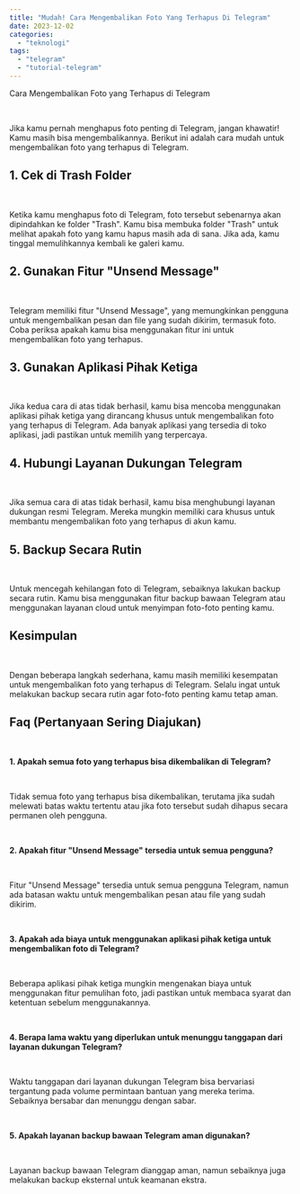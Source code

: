 ```yaml
---
title: "Mudah! Cara Mengembalikan Foto Yang Terhapus Di Telegram"
date: 2023-12-02
categories: 
  - "teknologi"
tags: 
  - "telegram"
  - "tutorial-telegram"
---
```


Cara Mengembalikan Foto yang Terhapus di Telegram

 

Jika kamu pernah menghapus foto penting di Telegram, jangan khawatir! Kamu masih bisa mengembalikannya. Berikut ini adalah cara mudah untuk mengembalikan foto yang terhapus di Telegram.

## 1\. Cek di Trash Folder

 

Ketika kamu menghapus foto di Telegram, foto tersebut sebenarnya akan dipindahkan ke folder "Trash". Kamu bisa membuka folder "Trash" untuk melihat apakah foto yang kamu hapus masih ada di sana. Jika ada, kamu tinggal memulihkannya kembali ke galeri kamu.

## 2\. Gunakan Fitur "Unsend Message"

 

Telegram memiliki fitur "Unsend Message", yang memungkinkan pengguna untuk mengembalikan pesan dan file yang sudah dikirim, termasuk foto. Coba periksa apakah kamu bisa menggunakan fitur ini untuk mengembalikan foto yang terhapus.

## 3\. Gunakan Aplikasi Pihak Ketiga

 

Jika kedua cara di atas tidak berhasil, kamu bisa mencoba menggunakan aplikasi pihak ketiga yang dirancang khusus untuk mengembalikan foto yang terhapus di Telegram. Ada banyak aplikasi yang tersedia di toko aplikasi, jadi pastikan untuk memilih yang terpercaya.

## 4\. Hubungi Layanan Dukungan Telegram

 

Jika semua cara di atas tidak berhasil, kamu bisa menghubungi layanan dukungan resmi Telegram. Mereka mungkin memiliki cara khusus untuk membantu mengembalikan foto yang terhapus di akun kamu.

## 5\. Backup Secara Rutin

 

Untuk mencegah kehilangan foto di Telegram, sebaiknya lakukan backup secara rutin. Kamu bisa menggunakan fitur backup bawaan Telegram atau menggunakan layanan cloud untuk menyimpan foto-foto penting kamu.

## Kesimpulan

 

Dengan beberapa langkah sederhana, kamu masih memiliki kesempatan untuk mengembalikan foto yang terhapus di Telegram. Selalu ingat untuk melakukan backup secara rutin agar foto-foto penting kamu tetap aman.

## Faq (Pertanyaan Sering Diajukan)

 

**1\. Apakah semua foto yang terhapus bisa dikembalikan di Telegram?**

 

Tidak semua foto yang terhapus bisa dikembalikan, terutama jika sudah melewati batas waktu tertentu atau jika foto tersebut sudah dihapus secara permanen oleh pengguna.

 

**2\. Apakah fitur "Unsend Message" tersedia untuk semua pengguna?**

 

Fitur "Unsend Message" tersedia untuk semua pengguna Telegram, namun ada batasan waktu untuk mengembalikan pesan atau file yang sudah dikirim.

 

**3\. Apakah ada biaya untuk menggunakan aplikasi pihak ketiga untuk mengembalikan foto di Telegram?**

 

Beberapa aplikasi pihak ketiga mungkin mengenakan biaya untuk menggunakan fitur pemulihan foto, jadi pastikan untuk membaca syarat dan ketentuan sebelum menggunakannya.

 

**4\. Berapa lama waktu yang diperlukan untuk menunggu tanggapan dari layanan dukungan Telegram?**

 

Waktu tanggapan dari layanan dukungan Telegram bisa bervariasi tergantung pada volume permintaan bantuan yang mereka terima. Sebaiknya bersabar dan menunggu dengan sabar.

 

**5\. Apakah layanan backup bawaan Telegram aman digunakan?**

 

Layanan backup bawaan Telegram dianggap aman, namun sebaiknya juga melakukan backup eksternal untuk keamanan ekstra.
